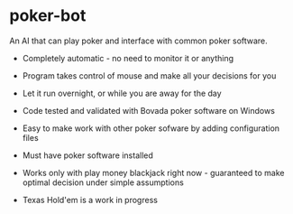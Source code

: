 # poker-bot
An AI that can play poker and interface with common poker software.

* Completely automatic - no need to monitor it or anything
* Program takes control of mouse and make all your decisions for you
* Let it run overnight, or while you are away for the day

* Code tested and validated with Bovada poker software on Windows
* Easy to make work with other poker sofware by adding configuration files
* Must have poker software installed
* Works only with play money blackjack right now - guaranteed to make optimal decision under simple assumptions
* Texas Hold'em is a work in progress
